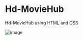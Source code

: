 # Hd-MovieHub
Hd-MovieHub using HTML and CSS



![image](https://user-images.githubusercontent.com/118932313/222966554-d8d4cddc-20ee-48a5-84a9-2aa42395c098.png)
